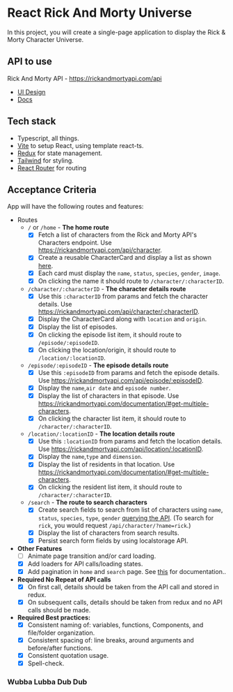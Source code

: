 # React Rick And Morty Universe

In this project, you will create a single-page application to display the Rick & Morty Character Universe.

## API to use

Rick And Morty API - <https://rickandmortyapi.com/api>

- [UI Design](https://rickandmortyapi.com/)
- [Docs](https://rickandmortyapi.com/documentation)

## Tech stack

- Typescript, all things.
- [Vite](https://vitejs.dev/guide/#scaffolding-your-first-vite-project) to setup React, using template react-ts.
- [Redux](https://redux.js.org/introduction/installation) for state management.
- [Tailwind](https://tailwindcss.com/docs/guides/vite) for styling.
- [React Router](https://reactrouter.com/en/main) for routing

## Acceptance Criteria

App will have the following routes and features:

- Routes
  - `/` or `/home` - **The home route**
    - [x] Fetch a list of characters from the Rick and Morty API's Characters endpoint. Use <https://rickandmortyapi.com/api/character>.
    - [x] Create a reusable CharacterCard and display a list as shown [here](https://rickandmortyapi.com/).
    - [x] Each card must display the `name`, `status`, `species`, `gender`, `image`.
    - [x] On clicking the name it should route to `/character/:characterID`.
  - `/character/:characterID` - **The character details route**
    - [x] Use this `:characterID` from params and fetch the character details. Use <https://rickandmortyapi.com/api/character/:characterID>.
    - [x] Display the CharacterCard along with `location` and `origin`.
    - [x] Display the list of episodes.
    - [x] On clicking the episode list item, it should route to `/episode/:episodeID`.
    - [x] On clicking the location/origin, it should route to `/location/:locationID`.
  - `/episode/:episodeID` - **The episode details route**
    - [x] Use this `:episodeID` from params and fetch the episode details. Use <https://rickandmortyapi.com/api/episode/:episodeID>.
    - [x] Display the `name`,`air date` and `episode number`.
    - [x] Display the list of characters in that episode. Use <https://rickandmortyapi.com/documentation/#get-multiple-characters>.
    - [x] On clicking the character list item, it should route to `/character/:characterID`.
  - `/location/:locationID` - **The location details route**
    - [x] Use this `:locationID` from params and fetch the location details. Use <https://rickandmortyapi.com/api/location/:locationID>.
    - [x] Display the `name`,`type` and `dimension`.
    - [x] Display the list of residents in that location. Use <https://rickandmortyapi.com/documentation/#get-multiple-characters>.
    - [x] On clicking the resident list item, it should route to `/character/:characterID`.
  - `/search` - **The route to search characters**
    - [x] Create search fields to search from list of characters using `name`, `status`, `species`, `type`, `gender` [querying the API](https://rickandmortyapi.com/documentation/#filter-characters). (To search for `rick`, you would request `/api/character/?name=rick`.)
    - [x] Display the list of characters from search results.
    - [x] Persist search form fields by using localstorage API.

- **Other Features**
  - [ ] Animate page transition and/or card loading.
  - [x] Add loaders for API calls/loading states.
  - [x] Add pagination in `home` and `search` page. See [this](https://rickandmortyapi.com/documentation/#info-and-pagination) for documentation..
- **Required No Repeat of API calls**
  - [x] On first call, details should be taken from the API call and stored in redux.
  - [x] On subsequent calls, details should be taken from redux and no API calls should be made.

- **Required Best practices:**
  - [x]  Consistent naming of: variables, functions, Components, and file/folder organization.
  - [x]  Consistent spacing of: line breaks, around arguments and before/after functions.
  - [x]  Consistent quotation usage.
  - [x]  Spell-check.

### Wubba Lubba Dub Dub
